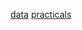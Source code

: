 [data](https://github.com/wurmlab/genomicscourse/tree/master/2016-SIB/data)
[practicals](http://wurmlab.github.io/genomicscourse/2016-SIB/practicals/)